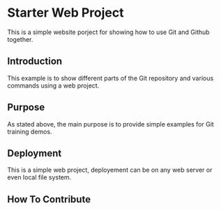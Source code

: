 # Starter Web Project

This is a simple website porject for showing how to use Git and Github together.

## Introduction

This example is to show different parts of the Git repository and various commands using a web project.

## Purpose

As stated above, the main purpose is to provide simple examples for Git training demos.

## Deployment

This is a simple web project, deployement can be on any web server or even local file system.

## How To Contribute